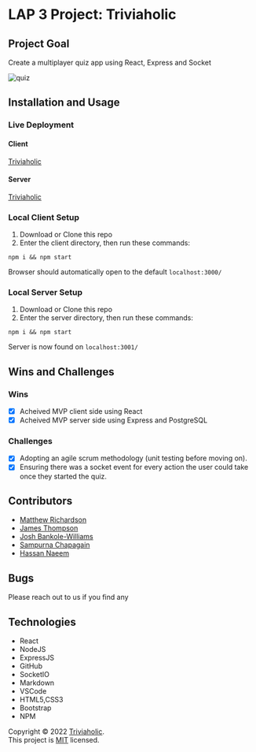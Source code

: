 # LAP 3 Project: Triviaholic

## Project Goal

Create a multiplayer quiz app using React, Express and Socket

![quiz](https://user-images.githubusercontent.com/11813341/185593538-0086949a-de13-4c3a-962a-af1c7fe393f2.gif)



## Installation and Usage

### Live Deployment

#### Client

[Triviaholic](https://triviaholic5.netlify.app/)

#### Server

[Triviaholic](https://lap3-project.herokuapp.com/)

### Local Client Setup

1. Download or Clone this repo
2. Enter the client directory, then run these commands:

```
npm i && npm start
```

Browser should automatically open to the default `localhost:3000/`

### Local Server Setup

1. Download or Clone this repo
2. Enter the server directory, then run these commands:

```
npm i && npm start
```

Server is now found on `localhost:3001/`

## Wins and Challenges

### Wins

- [x] Acheived MVP client side using React
- [x] Acheived MVP server side using Express and PostgreSQL

### Challenges

- [x] Adopting an agile scrum methodology (unit testing before moving on).
- [x] Ensuring there was a socket event for every action the user could take once they started the quiz.

## Contributors

- [Matthew Richardson](https://github.com/mRichardson8)
- [James Thompson](https://github.com/dev-james)
- [Josh Bankole-Williams](https://github.com/sknvbj)
- [Sampurna Chapagain](https://github.com/SampurnaC/)
- [Hassan Naeem](https://github.com/HassanEng12345)

## Bugs

Please reach out to us if you find any

## Technologies

- React
- NodeJS
- ExpressJS
- GitHub
- SocketIO
- Markdown
- VSCode
- HTML5,CSS3
- Bootstrap
- NPM

Copyright © 2022 [Triviaholic](https://github.com/SampurnaC/lap3_project). <br />
This project is [MIT](https://github.com/SampurnaC/lap3_project/blob/dev-sam/licence) licensed.

